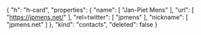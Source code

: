 {
  "h": "h-card",
  "properties": {
    "name": [
      "Jan-Piet Mens"
    ],
    "url": [
      "https://jpmens.net/"
    ],
    "rel=twitter": [
      "jpmens"
    ],
    "nickname": [
      "jpmens.net"
    ]
  },
  "kind": "contacts",
  "deleted": false
}
